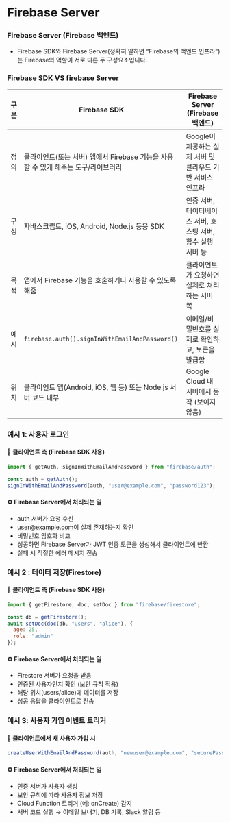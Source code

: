 # Firebase Server

### Firebase Server (Firebase 백엔드)
- Firebase SDK와 Firebase Server(정확히 말하면 “Firebase의 백엔드 인프라”)는 Firebase의 역할이 서로 다른 두 구성요소입니다.

### Firebase SDK VS firebase Server

|  구분   | Firebase SDK                                           | Firebase Server (Firebase 백엔드)                           |
|---------|--------------------------------------------------------|-------------------------------------------------------------|
|  정의   | 클라이언트(또는 서버) 앱에서 Firebase 기능을 사용할 수 있게 해주는 도구/라이브러리 | Google이 제공하는 실제 서버 및 클라우드 기반 서비스 인프라 |
|  구성   | 자바스크립트, iOS, Android, Node.js 등용 SDK            | 인증 서버, 데이터베이스 서버, 호스팅 서버, 함수 실행 서버 등 |
|  목적   | 앱에서 Firebase 기능을 호출하거나 사용할 수 있도록 해줌 | 클라이언트가 요청하면 실제로 처리하는 서버 쪽               |
|  예시   | `firebase.auth().signInWithEmailAndPassword()`         | 이메일/비밀번호를 실제로 확인하고, 토큰을 발급함            |
|  위치   | 클라이언트 앱(Android, iOS, 웹 등) 또는 Node.js 서버 코드 내부 | Google Cloud 내 서버에서 동작 (보이지 않음)              |



### 예시 1: 사용자 로그인

#### 📱 클라이언트 측 (Firebase SDK 사용)
```js
import { getAuth, signInWithEmailAndPassword } from "firebase/auth";

const auth = getAuth();
signInWithEmailAndPassword(auth, "user@example.com", "password123");
```

#### ⚙️ Firebase Server에서 처리되는 일
- auth 서버가 요청 수신
- user@example.com이 실제 존재하는지 확인
- 비밀번호 암호화 비교
- 성공하면 Firebase Server가 JWT 인증 토큰을 생성해서 클라이언트에 반환
- 실패 시 적절한 에러 메시지 전송



### 예시 2 : 데이터 저장(Firestore)

#### 📱 클라이언트 측 (Firebase SDK 사용)
```js
import { getFirestore, doc, setDoc } from "firebase/firestore";

const db = getFirestore();
await setDoc(doc(db, "users", "alice"), {
  age: 25,
  role: "admin"
});
```

#### ⚙️ Firebase Server에서 처리되는 일
- Firestore 서버가 요청을 받음
- 인증된 사용자인지 확인 (보안 규칙 적용)
- 해당 위치(users/alice)에 데이터를 저장
- 성공 응답을 클라이언트로 전송



### 예시 3: 사용자 가입 이벤트 트리거

#### 📱 클라이언트에서 새 사용자 가입 시
```js
createUserWithEmailAndPassword(auth, "newuser@example.com", "securePass!");
```

#### ⚙️ Firebase Server에서 처리되는 일
- 인증 서버가 사용자 생성
- 보안 규칙에 따라 사용자 정보 저장
- Cloud Function 트리거 (예: onCreate) 감지
- 서버 코드 실행 → 이메일 보내기, DB 기록, Slack 알림 등

